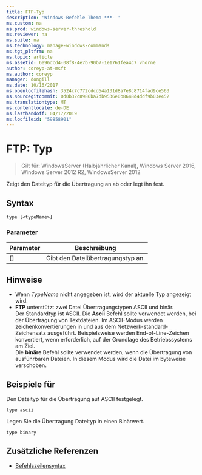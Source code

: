 ```yaml
---
title: FTP-Typ
description: 'Windows-Befehle Thema ***- '
ms.custom: na
ms.prod: windows-server-threshold
ms.reviewer: na
ms.suite: na
ms.technology: manage-windows-commands
ms.tgt_pltfrm: na
ms.topic: article
ms.assetid: 6e96dcd4-08f8-4e7b-90b7-1e1761fea4c7 vhorne
author: coreyp-at-msft
ms.author: coreyp
manager: dongill
ms.date: 10/16/2017
ms.openlocfilehash: 3524c7c772cdcd54a131d8a7e8c8714fad9ce563
ms.sourcegitcommit: 0d0b32c8986ba7db9536e0b8648d4ddf9b03e452
ms.translationtype: MT
ms.contentlocale: de-DE
ms.lasthandoff: 04/17/2019
ms.locfileid: "59858901"
---
```

# <a name="ftp-type"></a>FTP: Typ

>Gilt für: WindowsServer (Halbjährlicher Kanal), Windows Server 2016, Windows Server 2012 R2, WindowsServer 2012

Zeigt den Dateityp für die Übertragung an ab oder legt ihn fest.   
## <a name="syntax"></a>Syntax  
```  
type [<typeName>]  
```  
### <a name="parameters"></a>Parameter  
|Parameter|Beschreibung|  
|-------|--------|  
|[<typeName>]|Gibt den Dateiübertragungstyp an.|  
## <a name="remarks"></a>Hinweise  
-   Wenn *TypeName* nicht angegeben ist, wird der aktuelle Typ angezeigt wird.  
-   **FTP** unterstützt zwei Datei Übertragungstypen ASCII und binär.  
    Der Standardtyp ist ASCII.  Die **Ascii** Befehl sollte verwendet werden, bei der Übertragung von Textdateien. Im ASCII-Modus werden zeichenkonvertierungen in und aus dem Netzwerk-standard-Zeichensatz ausgeführt. Beispielsweise werden End-of-Line-Zeichen konvertiert, wenn erforderlich, auf der Grundlage des Betriebssystems am Ziel.  
    Die **binäre** Befehl sollte verwendet werden, wenn die Übertragung von ausführbaren Dateien. In diesem Modus wird die Datei im byteweise verschoben.  
## <a name="BKMK_Examples"></a>Beispiele für  
Den Dateityp für die Übertragung auf ASCII festgelegt.  
```  
type ascii  
```  
Legen Sie die Übertragung Dateityp in einen Binärwert.  
```  
type binary  
```  
## <a name="additional-references"></a>Zusätzliche Referenzen  
-   [Befehlszeilensyntax](command-line-syntax-key.md)  
